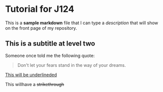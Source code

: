 # Tutorial for J124

This is a **sample markdown** file that I can type a _description_ that will show on the front page of my repository.

## This is a subtitle at level two

Someone once told me the following quote:

>Don't let your fears stand
>in the way of your dreams.

<ins>This will be underlineded</ins>

This willhave a ~~strikethrough~~
